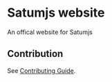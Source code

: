 # Satumjs website

An offical website for Satumjs

## Contribution
See [Contributing Guide](https://satumjs.github.io/website/guide/contributing.html).